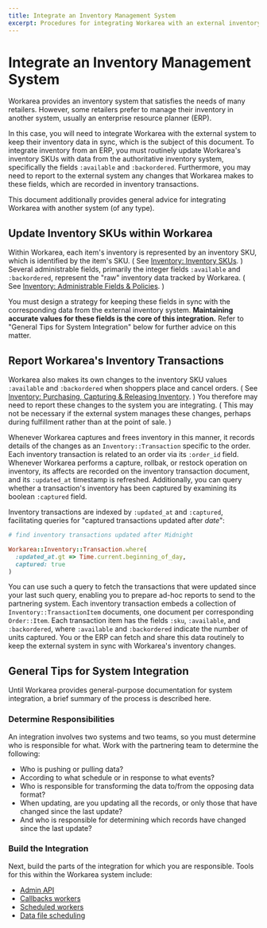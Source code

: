 ```yaml
---
title: Integrate an Inventory Management System
excerpt: Procedures for integrating Workarea with an external inventory system of record
---
```


Integrate an Inventory Management System
======================================================================

Workarea provides an inventory system that satisfies the needs of many retailers.
However, some retailers prefer to manage their inventory in another system, usually an enterprise resource planner (ERP).

In this case, you will need to integrate Workarea with the external system to keep their inventory data in sync, which is the subject of this document.
To integrate inventory from an ERP, you must routinely update Workarea's inventory SKUs with data from the authoritative inventory system, specifically the fields `:available` and `:backordered`.
Furthermore, you may need to report to the external system any changes that Workarea makes to these fields, which are recorded in inventory transactions.

This document additionally provides general advice for integrating Workarea with another system (of any type).


Update Inventory SKUs within Workarea
----------------------------------------------------------------------

Within Workarea, each item's inventory is represented by an inventory SKU, which is identified by the item's SKU.
( See [Inventory: Inventory SKUs](/articles/inventory.html#inventory-skus). )
Several administrable fields, primarily the integer fields `:available` and `:backordered`, represent the "raw" inventory data tracked by Workarea.
( See [Inventory: Administrable Fields & Policies](/articles/inventory.html#administrable-fields-amp-policies). )

You must design a strategy for keeping these fields in sync with the corresponding data from the external inventory system.
__Maintaining accurate values for these fields is the core of this integration.__
Refer to "General Tips for System Integration" below for further advice on this matter.


Report Workarea's Inventory Transactions
----------------------------------------------------------------------

Workarea also makes its own changes to the inventory SKU values `:available` and `:backordered` when shoppers place and cancel orders.
( See [Inventory: Purchasing, Capturing & Releasing Inventory](/articles/inventory.html#purchasing-capturing-amp-releasing-inventory). )
You therefore may need to report these changes to the system you are integrating.
( This may not be necessary if the external system manages these changes, perhaps during fulfillment rather than at the point of sale. )

Whenever Workarea captures and frees inventory in this manner, it records details of the changes as an `Inventory::Transaction` specific to the order.
Each inventory transaction is related to an order via its `:order_id` field.
Whenever Workarea performs a capture, rollbak, or restock operation on inventory, its affects are recorded on the inventory transaction document, and its `:updated_at` timestamp is refreshed.
Additionally, you can query whether a transaction's inventory has been captured by examining its boolean `:captured` field.

Inventory transactions are indexed by `:updated_at` and `:captured`, facilitating queries for "captured transactions updated after _date_":

```ruby
# find inventory transactions updated after Midnight

Workarea::Inventory::Transaction.where(
  :updated_at.gt => Time.current.beginning_of_day,
  captured: true
)
```

You can use such a query to fetch the transactions that were updated since your last such query, enabling you to prepare ad-hoc reports to send to the partnering system.
Each inventory transaction embeds a collection of `Inventory::TransactionItem` documents, one document per corresponding `Order::Item`.
Each transaction item has the fields `:sku`, `:available`, and `:backordered`, where `:available` and `:backordered` indicate the number of units captured.
You or the ERP can fetch and share this data routinely to keep the external system in sync with Workarea's inventory changes.


General Tips for System Integration
----------------------------------------------------------------------

Until Workarea provides general-purpose documentation for system integration, a brief summary of the process is described here.


### Determine Responsibilities

An integration involves two systems and two teams, so you must determine who is responsible for what.
Work with the partnering team to determine the following:

* Who is pushing or pulling data?
* According to what schedule or in response to what events?
* Who is responsible for transforming the data to/from the opposing data format?
* When updating, are you updating all the records, or only those that have changed since the last update?
* And who is responsible for determining which records have changed since the last update?


### Build the Integration

Next, build the parts of the integration for which you are responsible.
Tools for this within the Workarea system include:

* [Admin API](https://plugins.workarea.com/plugins/api-admin)
* [Callbacks workers](/articles/workers.html#callbacks-worker)
* [Scheduled workers](/articles/workers.html#sidekiq-cron-job)
* [Data file scheduling](https://plugins.workarea.com/plugins/data-file-scheduling)
